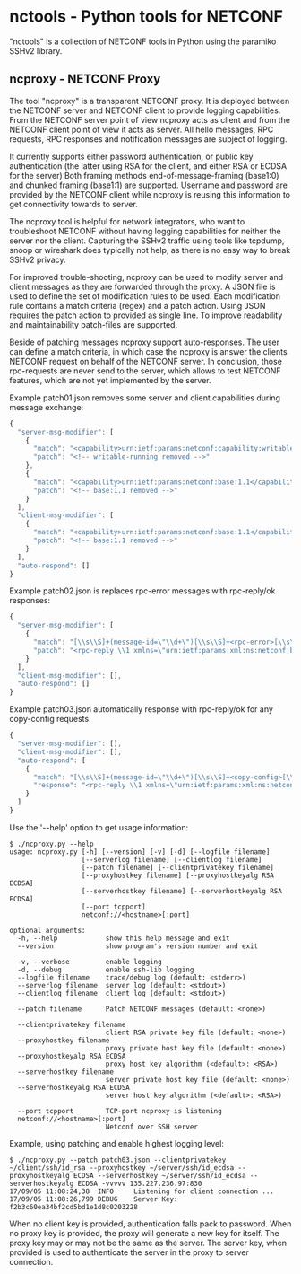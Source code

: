 # nctools - Python tools for NETCONF
"nctools" is a collection of NETCONF tools in Python using the paramiko SSHv2 library.

## ncproxy - NETCONF Proxy
The tool "ncproxy" is a transparent NETCONF proxy. It is deployed between the NETCONF
server and NETCONF client to provide logging capabilities. From the NETCONF server
point of view ncproxy acts as client and from the NETCONF client point of view it
acts as server. All hello messages, RPC requests, RPC responses and notification
messages are subject of logging.

It currently supports either password authentication, or public key authentication
(the latter using RSA for the client, and either RSA or ECDSA for the server)
Both framing methods end-of-message-framing (base1:0) and chunked
framing (base1:1) are supported. Username and password are provided by the NETCONF
client while ncproxy is reusing this information to get connectivity towards to server.

The ncproxy tool is helpful for network integrators, who want to troubleshoot NETCONF
without having logging capabilities for neither the server nor the client. Capturing
the SSHv2 traffic using tools like tcpdump, snoop or wireshark does typically not help,
as there is no easy way to break SSHv2 privacy.

For improved trouble-shooting, ncproxy can be used to modify server and client messages
as they are forwarded through the proxy. A JSON file is used to define the set of
modification rules to be used. Each modification rule contains a match criteria (regex)
and a patch action. Using JSON requires the patch action to provided as single line.
To improve readability and maintainability patch-files are supported.

Beside of patching messages ncproxy support auto-responses. The user can define
a match criteria, in which case the ncproxy is answer the clients NETCONF request on
behalf of the NETCONF server. In conclusion, those rpc-requests are never send to the
server, which allows to test NETCONF features, which are not yet implemented by the
server.

Example patch01.json removes some server and client capabilities during <hello>
message exchange:

```javascript
{
  "server-msg-modifier": [
    {
      "match": "<capability>urn:ietf:params:netconf:capability:writable-running:1.0</capability>",
      "patch": "<!-- writable-running removed -->"
    },
    {
      "match": "<capability>urn:ietf:params:netconf:base:1.1</capability>",
      "patch": "<!-- base:1.1 removed -->"
    }
  ],
  "client-msg-modifier": [
    {
      "match": "<capability>urn:ietf:params:netconf:base:1.1</capability>",
      "patch": "<!-- base:1.1 removed -->"
    }
  ],
  "auto-respond": []
}
```

Example patch02.json is replaces rpc-error messages with rpc-reply/ok responses:
```javascript
{
  "server-msg-modifier": [
    {
      "match": "[\\s\\S]+(message-id=\"\\d+\")[\\s\\S]+<rpc-error>[\\s\\S]+",
      "patch": "<rpc-reply \\1 xmlns=\"urn:ietf:params:xml:ns:netconf:base:1.0\"><ok/></rpc-reply>"
    }
  ],
  "client-msg-modifier": [],
  "auto-respond": []
}
```

Example patch03.json automatically response with rpc-reply/ok for any copy-config requests.
```javascript
{
  "server-msg-modifier": [],
  "client-msg-modifier": [],
  "auto-respond": [
    {
      "match": "[\\s\\S]+(message-id=\"\\d+\")[\\s\\S]+<copy-config>[\\s\\S]+",
      "response": "<rpc-reply \\1 xmlns=\"urn:ietf:params:xml:ns:netconf:base:1.0\"><ok/></rpc-reply>"
    }
  ]
}
```

Use the '--help' option to get usage information:
```
$ ./ncproxy.py --help
usage: ncproxy.py [-h] [--version] [-v] [-d] [--logfile filename]
                  [--serverlog filename] [--clientlog filename]
                  [--patch filename] [--clientprivatekey filename]
                  [--proxyhostkey filename] [--proxyhostkeyalg RSA ECDSA]
                  [--serverhostkey filename] [--serverhostkeyalg RSA ECDSA]
                  [--port tcpport]
                  netconf://<hostname>[:port]

optional arguments:
  -h, --help            show this help message and exit
  --version             show program's version number and exit

  -v, --verbose         enable logging
  -d, --debug           enable ssh-lib logging
  --logfile filename    trace/debug log (default: <stderr>)
  --serverlog filename  server log (default: <stdout>)
  --clientlog filename  client log (default: <stdout>)

  --patch filename      Patch NETCONF messages (default: <none>)

  --clientprivatekey filename
                        client RSA private key file (default: <none>)
  --proxyhostkey filename
                        proxy private host key file (default: <none>)
  --proxyhostkeyalg RSA ECDSA
                        proxy host key algorithm (<default>: <RSA>)
  --serverhostkey filename
                        server private host key file (default: <none>)
  --serverhostkeyalg RSA ECDSA
                        server host key algorithm (<default>: <RSA>)

  --port tcpport        TCP-port ncproxy is listening
  netconf://<hostname>[:port]
                        Netconf over SSH server
```

Example, using patching and enable highest logging level:
```
$ ./ncproxy.py --patch patch03.json --clientprivatekey ~/client/ssh/id_rsa --proxyhostkey ~/server/ssh/id_ecdsa --proxyhostkeyalg ECDSA --serverhostkey ~/server/ssh/id_ecdsa --serverhostkeyalg ECDSA -vvvvv 135.227.236.97:830
17/09/05 11:08:24,38  INFO     Listening for client connection ...
17/09/05 11:08:26,799 DEBUG    Server Key: f2b3c60ea34bf2cd5bd1e1d8c0203228
```

When no client key is provided, authentication falls pack to password.
When no proxy key is provided, the proxy will generate a new key for itself.
The proxy key may or may not be the same as the server.
The server key, when provided is used to authenticate the server in the proxy to server
connection.

